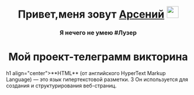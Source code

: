 <h1 align="center">Привет,меня зовут <a href="https://daniilshat.ru/" target="_blank">Арсений</a> 
<img src="https://github.com/blackcater/blackcater/raw/main/images/Hi.gif" height="32"/></h1>
<h3 align="center">Я нечего не умею #Лузер</h3>

<h1 align="center">Мой проект-телеграмм викторина</h1>
h1 align="center">**HTML** (от английского HyperText Markup Language) — это язык гипертекстовой разметки. 3 Он используется для создания и структурирования веб-страниц.</h1>
